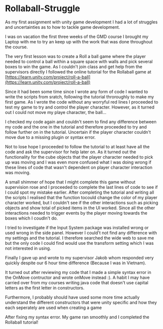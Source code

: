 # Rollaball-Struggle


As my first assignment with unity game development I had a lot of struggles and uncertainties as to how to tackle game development. 

I was on vacation the first three weeks of the GMD course I brought my Laptop with me to try an keep up with the work that was done throughout the course. 

The very first lesson was to create a Roll a ball game where the player needed to control a ball within a square space with walls and pick several boxes to win the game. 
As I couldn't join class and get help from the supervisors directly I followed the online tutorial for the Rollaball game at [https://learn.unity.com/project/roll-a-ball](https://learn.unity.com/project/roll-a-ball) 

Since it had been some time since I wrote any form of code I wanted to write the scripts from sratch, following the tutorial throroughly to make my first game. 
As I wrote the code without any worryful red lines I proceeded to test my game to try and control the player character. However, as it turned out I could not move my playe character, the ball... 

I checked my code again and couldn't seem to find any difference between my code and the one in the tutorial and therefore proceeded to try and follow further on in the tutorial. 
Uncertain if the player character couldn't move due to a missing plugin or syntax error. 

Not to lose hope I proceeded to follow the tutorial to at least have all the code and ask the supervisor for help later on. 
As it turned out the functionality for the cube objects that the player character needed to pick up was movíng and I was even more confused what I was doing wrong if these lines of code that wasn't dependent on player character interaction was moving. 

A small shimmer of hope that I might complete this game without supervision rose and I proceeded to complete the last lines of code to see if I could spot my mistake earlier. 
After completing the tutorial and writing all the scripts I realised that the function tocould change the color of my player character worked, but I couldn't see if the other interactions such as picking objects and show total of picked items in the UI worked. Since all the other interactions needed to trigger events by the player moving towards the boxes which I coudln't do. 

I tried to investigate if the Input System package was installed wrong or used wrong in the side panel. However I could't not find any difference with my settings and the tutorial. 
I therefore searched the wide web to save me but the only code I could find would use the transform setting which I was not interested in using. 

Finally I gave up and wrote to my supervisor Jakob whom responded very quickly despite our 6 hour time difference (Because I was in Vietnam). 

It turned out after reviewing my code that I made a simple syntax error in the OnMove contructor and wrote onMove instead :). 
A habit I may have carried over from my courses writing java code that doesn't use capital letters as the first letter in constructors.

Furthermore, I probably should have used some more time actually understand the different constructors that were unity specific and how they each seperately are used when creating a game

After fixing my syntax error. My game ran smoothly and I completed the Rollaball tutorial!

